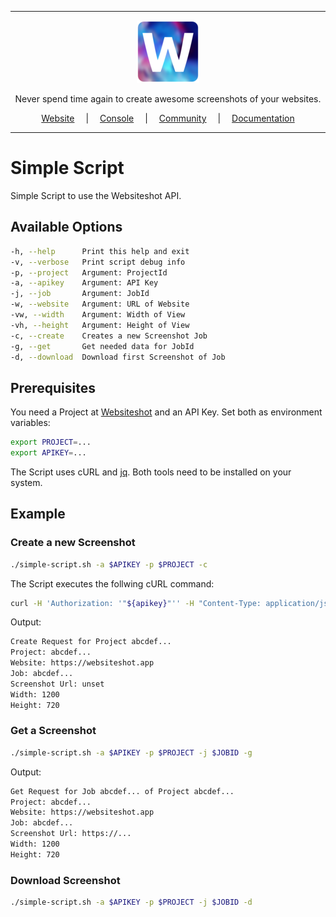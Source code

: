 <hr />

<div align="center">
    <a href="https://websiteshot.app/">
        <img src="./assets/logo-mini.png">
    </a>
</div>

<div align="center">
<p>Never spend time again to create awesome screenshots of your websites.</p>
</div>

<div align="center">
<a style="margin: 1em;" href="https://websiteshot.app">Website</a> | <a style="margin: 1em;" href="https://console.websiteshot.app">Console</a> | <a style="margin: 1em;" href="https://github.com/websiteshot/community/discussions">Community</a> | <a style="margin: 1em;" href="https://docs.websiteshot.app">Documentation</a>
</div>

<hr />

# Simple Script

Simple Script to use the Websiteshot API.

## Available Options

```bash
-h, --help      Print this help and exit
-v, --verbose   Print script debug info
-p, --project   Argument: ProjectId
-a, --apikey    Argument: API Key
-j, --job       Argument: JobId
-w, --website   Argument: URL of Website
-vw, --width    Argument: Width of View
-vh, --height   Argument: Height of View
-c, --create    Creates a new Screenshot Job
-g, --get       Get needed data for JobId
-d, --download  Download first Screenshot of Job
```

## Prerequisites

You need a Project at [Websiteshot](https://websiteshot.app) and an API Key. Set both as environment variables:

```bash
export PROJECT=...
export APIKEY=...
```

The Script uses cURL and [jq](https://stedolan.github.io/jq/). Both tools need to be installed on your system.

## Example

### Create a new Screenshot

```bash
./simple-script.sh -a $APIKEY -p $PROJECT -c
```

The Script executes the follwing cURL command:

```bash
curl -H 'Authorization: '"${apikey}"'' -H "Content-Type: application/json" -d '{"screenshotParameter":{"width":'"${width}"', "height":'"${height}"'}, "urls":[{"url":"'"${website}"'", "name":"'"${website}"'"}]}' -X POST ${baseurl}/api/projects/${project}
```

Output:

```bash
Create Request for Project abcdef...
Project: abcdef...
Website: https://websiteshot.app
Job: abcdef...
Screenshot Url: unset
Width: 1200
Height: 720
```

### Get a Screenshot

```bash
./simple-script.sh -a $APIKEY -p $PROJECT -j $JOBID -g
```

Output:

```bash
Get Request for Job abcdef... of Project abcdef...
Project: abcdef...
Website: https://websiteshot.app
Job: abcdef...
Screenshot Url: https://...
Width: 1200
Height: 720
```

### Download Screenshot

```bash
./simple-script.sh -a $APIKEY -p $PROJECT -j $JOBID -d
```
